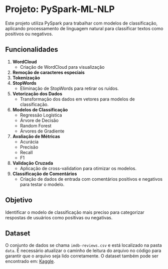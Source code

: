 # Projeto: PySpark-ML-NLP

Este projeto utiliza PySpark para trabalhar com modelos de classificação, aplicando processamento de linguagem natural para classificar textos como positivos ou negativos.

## Funcionalidades

1. **WordCloud**
   - Criação de WordCloud para visualização
2. **Remoção de caracteres especiais**
3. **Tokenização**
4. **StopWords**
   - Eliminação de StopWords para retirar os ruídos.
5. **Vetorização dos Dados**
   - Transformação dos dados em vetores para modelos de classificação.
6. **Modelos de Classificação**
   - Regressão Logística
   - Árvore de Decisão
   - Random Forest
   - Árvores de Gradiente
7. **Avaliação de Métricas**
   - Acurácia
   - Precisão
   - Recall
   - F1
8. **Validação Cruzada**
   - Aplicação de cross-validation para otimizar os modelos.
9. **Classificação de Comentários**
   - Criação de dados de entrada com comentários positivos e negativos para testar o modelo.

## Objetivo

Identificar o modelo de classificação mais preciso para categorizar respostas de usuários como positivas ou negativas.

## Dataset

O conjunto de dados se chama `imdb-reviews.csv` e está localizado na pasta `data`. É necessário atualizar o caminho de leitura do arquivo no código para garantir que o arquivo seja lido corretamente. O dataset também pode ser encontrado em: [Kaggle](https://www.kaggle.com/datasets/luisfredgs/imdb-ptbr).
